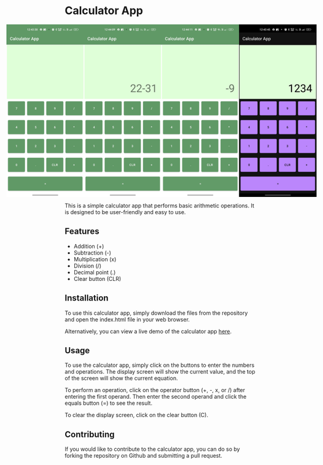 # Calculator App
<div style="display:flex; justify-content:center; align-items:center;">
  <img src="img1.jpg" alt="Photo 1" width="250" height="450">
  <img src="img3.jpg" alt="Photo 1" width="250" height="450">
  <img src="img4.jpg" alt="Photo 1" width="250" height="450">
  <img src="img2.jpg" alt="Photo 1" width="250" height="450">
</div>



This is a simple calculator app that performs basic arithmetic operations. It is designed to be user-friendly and easy to use.

## Features

- Addition (+)
- Subtraction (-)
- Multiplication (x)
- Division (/)
- Decimal point (.)
- Clear button (CLR)

## Installation

To use this calculator app, simply download the files from the repository and open the index.html file in your web browser.

Alternatively, you can view a live demo of the calculator app [here](app-debug.apk).

## Usage

To use the calculator app, simply click on the buttons to enter the numbers and operations. The display screen will show the current value, and the top of the screen will show the current equation.

To perform an operation, click on the operator button (+, -, x, or /) after entering the first operand. Then enter the second operand and click the equals button (=) to see the result.

To clear the display screen, click on the clear button (C).

## Contributing

If you would like to contribute to the calculator app, you can do so by forking the repository on Github and submitting a pull request.


